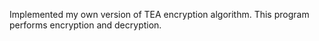 Implemented my own version of TEA encryption algorithm. This program performs encryption and decryption.
